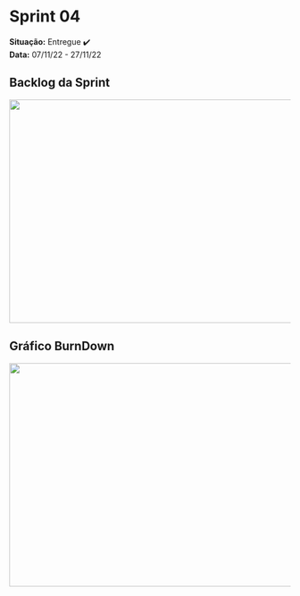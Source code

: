 # Sprint 04
**Situação:**  Entregue ✔️ <br>
**Data:** 07/11/22  - 27/11/22

## Backlog da Sprint

<p align="center">
  <img src="https://user-images.githubusercontent.com/48994698/204163632-698478e6-75ee-4f68-8496-9ff361af2a2b.png" width="750" height="400"> 
</p>


## Gráfico BurnDown

<p align="center">
  <img src="https://user-images.githubusercontent.com/48994698/204163786-269acfa9-9571-4f53-a20c-a4da1e544ded.png" width="750" height="400">
</p>
